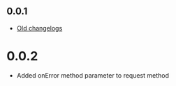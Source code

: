 ## 0.0.1

* [Old changelogs](https://pub.dev/packages/mvc_rocket/changelog)

# 0.0.2
* Added onError method parameter to request method